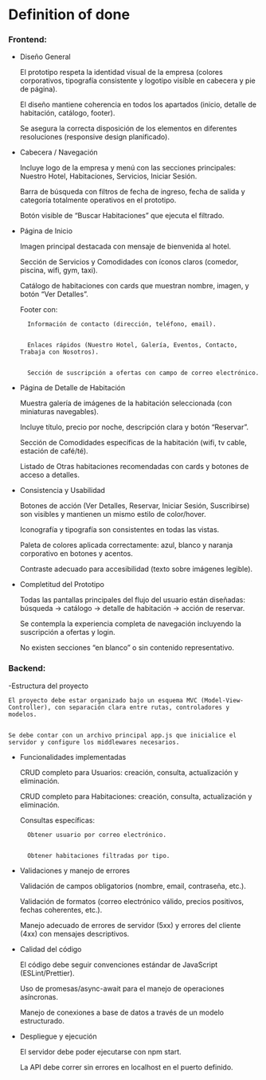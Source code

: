 # Definition of done



### Frontend:

- Diseño General

    El prototipo respeta la identidad visual de la empresa (colores corporativos, tipografía consistente y logotipo visible en cabecera y pie de página).


    El diseño mantiene coherencia en todos los apartados (inicio, detalle de habitación, catálogo, footer).


    Se asegura la correcta disposición de los elementos en diferentes resoluciones (responsive design planificado).


- Cabecera / Navegación


    Incluye logo de la empresa y menú con las secciones principales: Nuestro Hotel, Habitaciones, Servicios, Iniciar Sesión.


    Barra de búsqueda con filtros de fecha de ingreso, fecha de salida y categoría totalmente operativos en el prototipo.


    Botón visible de “Buscar Habitaciones” que ejecuta el filtrado.



- Página de Inicio


    Imagen principal destacada con mensaje de bienvenida al hotel.


    Sección de Servicios y Comodidades con íconos claros (comedor, piscina, wifi, gym, taxi).


    Catálogo de habitaciones con cards que muestran nombre, imagen, y botón “Ver Detalles”.




    Footer con:


        Información de contacto (dirección, teléfono, email).


        Enlaces rápidos (Nuestro Hotel, Galería, Eventos, Contacto, Trabaja con Nosotros).


        Sección de suscripción a ofertas con campo de correo electrónico.



- Página de Detalle de Habitación


    Muestra galería de imágenes de la habitación seleccionada (con miniaturas navegables).


    Incluye título, precio por noche, descripción clara y botón “Reservar”.


    Sección de Comodidades específicas de la habitación (wifi, tv cable, estación de café/té).


    Listado de Otras habitaciones recomendadas con cards y botones de acceso a detalles.


- Consistencia y Usabilidad


    Botones de acción (Ver Detalles, Reservar, Iniciar Sesión, Suscribirse) son visibles y mantienen un mismo estilo de color/hover.


    Iconografía y tipografía son consistentes en todas las vistas.


    Paleta de colores aplicada correctamente: azul, blanco y naranja corporativo en botones y acentos.


    Contraste adecuado para accesibilidad (texto sobre imágenes legible).






- Completitud del Prototipo


    Todas las pantallas principales del flujo del usuario están diseñadas: búsqueda → catálogo → detalle de habitación → acción de reservar.


    Se contempla la experiencia completa de navegación incluyendo la suscripción a ofertas y login.


    No existen secciones “en blanco” o sin contenido representativo.







### Backend:

-Estructura del proyecto

    El proyecto debe estar organizado bajo un esquema MVC (Model-View-Controller), con separación clara entre rutas, controladores y modelos.


    Se debe contar con un archivo principal app.js que inicialice el servidor y configure los middlewares necesarios.


- Funcionalidades implementadas

    CRUD completo para Usuarios: creación, consulta, actualización y eliminación.


    CRUD completo para Habitaciones: creación, consulta, actualización y eliminación.   


    Consultas específicas:


        Obtener usuario por correo electrónico.


        Obtener habitaciones filtradas por tipo.





- Validaciones y manejo de errores

    Validación de campos obligatorios (nombre, email, contraseña, etc.).


    Validación de formatos (correo electrónico válido, precios positivos, fechas coherentes, etc.).


    Manejo adecuado de errores de servidor (5xx) y errores del cliente (4xx) con mensajes descriptivos.



- Calidad del código

    El código debe seguir convenciones estándar de JavaScript (ESLint/Prettier).


    Uso de promesas/async-await para el manejo de operaciones asíncronas.


    Manejo de conexiones a base de datos a través de un modelo estructurado.



- Despliegue y ejecución

    El servidor debe poder ejecutarse con npm start.


    La API debe correr sin errores en localhost en el puerto definido.
